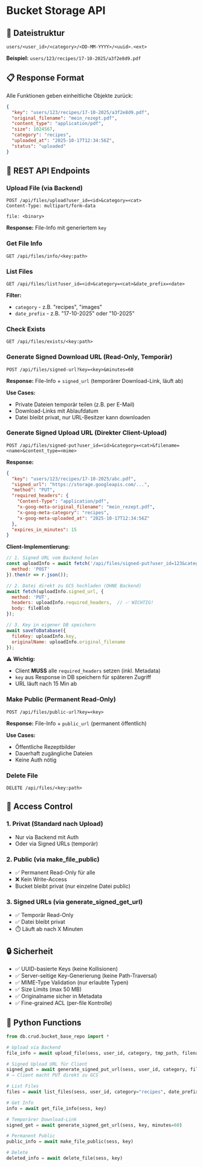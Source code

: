 # Bucket Storage API

## 📁 Dateistruktur

```text
users/<user_id>/<category>/<DD-MM-YYYY>/<uuid>.<ext>
```

**Beispiel:** `users/123/recipes/17-10-2025/a3f2e8d9.pdf`

## 📋 Response Format

Alle Funktionen geben einheitliche Objekte zurück:

```json
{
  "key": "users/123/recipes/17-10-2025/a3f2e8d9.pdf",
  "original_filename": "mein_rezept.pdf",
  "content_type": "application/pdf",
  "size": 1024567,
  "category": "recipes",
  "uploaded_at": "2025-10-17T12:34:56Z",
  "status": "uploaded"
}
```

## 🔌 REST API Endpoints

### Upload File (via Backend)

```http
POST /api/files/upload?user_id=<id>&category=<cat>
Content-Type: multipart/form-data

file: <binary>
```

**Response:** File-Info mit generiertem `key`

### Get File Info

```http
GET /api/files/info/<key:path>
```

### List Files

```http
GET /api/files/list?user_id=<id>&category=<cat>&date_prefix=<date>
```

**Filter:**
- `category` - z.B. "recipes", "images"
- `date_prefix` - z.B. "17-10-2025" oder "10-2025"

### Check Exists

```http
GET /api/files/exists/<key:path>
```

### Generate Signed Download URL (Read-Only, Temporär)

```http
POST /api/files/signed-url?key=<key>&minutes=60
```

**Response:** File-Info + `signed_url` (temporärer Download-Link, läuft ab)

**Use Cases:**
- Private Dateien temporär teilen (z.B. per E-Mail)
- Download-Links mit Ablaufdatum
- Datei bleibt privat, nur URL-Besitzer kann downloaden

### Generate Signed Upload URL (Direkter Client-Upload)

```http
POST /api/files/signed-put?user_id=<id>&category=<cat>&filename=<name>&content_type=<mime>
```

**Response:**

```json
{
  "key": "users/123/recipes/17-10-2025/abc.pdf",
  "signed_url": "https://storage.googleapis.com/...",
  "method": "PUT",
  "required_headers": {
    "Content-Type": "application/pdf",
    "x-goog-meta-original_filename": "mein_rezept.pdf",
    "x-goog-meta-category": "recipes",
    "x-goog-meta-uploaded_at": "2025-10-17T12:34:56Z"
  },
  "expires_in_minutes": 15
}
```

**Client-Implementierung:**

```javascript
// 1. Signed URL vom Backend holen
const uploadInfo = await fetch('/api/files/signed-put?user_id=123&category=recipes&filename=rezept.pdf&content_type=application/pdf', {
  method: 'POST'
}).then(r => r.json());

// 2. Datei direkt zu GCS hochladen (OHNE Backend)
await fetch(uploadInfo.signed_url, {
  method: 'PUT',
  headers: uploadInfo.required_headers,  // ✅ WICHTIG!
  body: fileBlob
});

// 3. Key in eigener DB speichern
await saveToDatabase({ 
  fileKey: uploadInfo.key,
  originalName: uploadInfo.original_filename 
});
```

⚠️ **Wichtig:**
- Client **MUSS** alle `required_headers` setzen (inkl. Metadata)
- `key` aus Response in DB speichern für späteren Zugriff
- URL läuft nach 15 Min ab

### Make Public (Permanent Read-Only)

```http
POST /api/files/public-url?key=<key>
```

**Response:** File-Info + `public_url` (permanent öffentlich)

**Use Cases:**
- Öffentliche Rezeptbilder
- Dauerhaft zugängliche Dateien
- Keine Auth nötig

### Delete File

```http
DELETE /api/files/<key:path>
```

## 🔐 Access Control

### 1. **Privat (Standard nach Upload)**
- Nur via Backend mit Auth
- Oder via Signed URLs (temporär)

### 2. **Public (via make_file_public)**
- ✅ Permanent Read-Only für alle
- ❌ Kein Write-Access
- Bucket bleibt privat (nur einzelne Datei public)

### 3. **Signed URLs (via generate_signed_get_url)**
- ✅ Temporär Read-Only
- ✅ Datei bleibt privat
- ⏱️ Läuft ab nach X Minuten

## 🔒 Sicherheit

- ✅ UUID-basierte Keys (keine Kollisionen)
- ✅ Server-seitige Key-Generierung (keine Path-Traversal)
- ✅ MIME-Type Validation (nur erlaubte Typen)
- ✅ Size Limits (max 50 MB)
- ✅ Originalname sicher in Metadata
- ✅ Fine-grained ACL (per-file Kontrolle)

## 🐍 Python Functions

```python
from db.crud.bucket_base_repo import *

# Upload via Backend
file_info = await upload_file(sess, user_id, category, tmp_path, filename, content_type)

# Signed Upload URL für Client
signed_put = await generate_signed_put_url(sess, user_id, category, filename, content_type)
# → Client macht PUT direkt zu GCS

# List Files
files = await list_files(sess, user_id, category="recipes", date_prefix="17-10-2025")

# Get Info
info = await get_file_info(sess, key)

# Temporärer Download-Link
signed_get = await generate_signed_get_url(sess, key, minutes=60)

# Permanent Public
public_info = await make_file_public(sess, key)

# Delete
deleted_info = await delete_file(sess, key)
```
